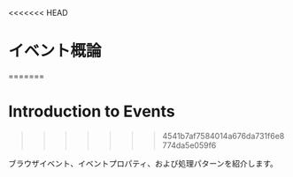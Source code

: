 <<<<<<< HEAD
# イベント概論
=======
# Introduction to Events
>>>>>>> 4541b7af7584014a676da731f6e8774da5e059f6

ブラウザイベント、イベントプロパティ、および処理パターンを紹介します。
